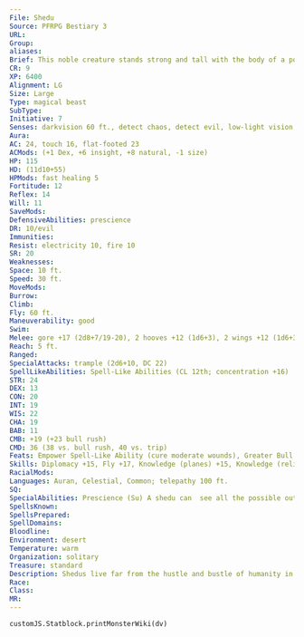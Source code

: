 ```yaml
---
File: Shedu
Source: PFRPG Bestiary 3
URL: 
Group: 
aliases: 
Brief: This noble creature stands strong and tall with the body of a powerful bull and the head of a wise-looking human.
CR: 9
XP: 6400
Alignment: LG
Size: Large
Type: magical beast
SubType: 
Initiative: 7
Senses: darkvision 60 ft., detect chaos, detect evil, low-light vision, true seeing; Perception +20
Aura: 
AC: 24, touch 16, flat-footed 23
ACMods: (+1 Dex, +6 insight, +8 natural, -1 size)
HP: 115
HD: (11d10+55)
HPMods: fast healing 5
Fortitude: 12
Reflex: 14
Will: 11
SaveMods: 
DefensiveAbilities: prescience
DR: 10/evil
Immunities: 
Resist: electricity 10, fire 10
SR: 20
Weaknesses: 
Space: 10 ft.
Speed: 30 ft.
MoveMods: 
Burrow: 
Climb: 
Fly: 60 ft.
Maneuverability: good
Swim: 
Melee: gore +17 (2d8+7/19-20), 2 hooves +12 (1d6+3), 2 wings +12 (1d6+3)
Reach: 5 ft.
Ranged: 
SpecialAttacks: trample (2d6+10, DC 22)
SpellLikeAbilities: Spell-Like Abilities (CL 12th; concentration +16)  Constant- detect chaos, detect evil, true seeing   3/day-empowered cure moderate wounds, dispel magic, magic circle against evil, remove disease, shield other   1/day-dismissal (DC 19), flame strike (DC 19), restoration
STR: 24
DEX: 13
CON: 20
INT: 19
WIS: 22
CHA: 19
BAB: 11
CMB: +19 (+23 bull rush)
CMD: 36 (38 vs. bull rush, 40 vs. trip)
Feats: Empower Spell-Like Ability (cure moderate wounds), Greater Bull Rush, Improved Bull Rush, Improved Critical (gore), Iron Will, Power Attack
Skills: Diplomacy +15, Fly +17, Knowledge (planes) +15, Knowledge (religion) +15, Perception +20, Sense Motive +17
RacialMods: 
Languages: Auran, Celestial, Common; telepathy 100 ft.
SQ: 
SpecialAbilities: Prescience (Su) A shedu can  see all the possible outcomes of any of its own futures. This grants the creature an insight bonus to its AC and on initiative checks and Reflex saves equal to its Wisdom bonus (+6 for most shedus).
SpellsKnown: 
SpellsPrepared: 
SpellDomains: 
Bloodline: 
Environment: desert
Temperature: warm
Organization: solitary
Treasure: standard
Description: Shedus live far from the hustle and bustle of humanity in harsh deserts. There they populate caves, ruins, or ancient temples reclaimed from the shifting sands. In these places of refuge, shedus contemplate the struggle between good and evil throughout the universe. Tireless vehicles of good and kindness, shedus fight against outsiders who corrupt and threaten humanity. Skilled in healing, shedus focus on eliminating plagues, even hunting down outsiders and undead working in that destructive medium.  Shedus rarely make their homes near each other. This is not out of any sort of animosity, but rather from a feeling that having two or more shedus within close proximity wastes the opportunity to provide aid to a larger region. When a shedu roams through the lands of another, it always seeks out the local shedu for an opportunity to talk and share knowledge over the course of 3 days.
Race: 
Class: 
MR: 
---
```

```dataviewjs
customJS.Statblock.printMonsterWiki(dv)
```
